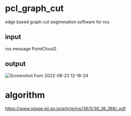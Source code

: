 # pcl_graph_cut

edge based graph cut segmenation software for ros

## input

ros message PointCloud2 

## output



![Screenshot from 2022-08-23 12-18-24](https://user-images.githubusercontent.com/40942409/186062421-1c8ef652-14ec-4690-8c4d-860f8f464814.png)



# algorithm

https://www.jstage.jst.go.jp/article/jrsj/36/5/36_36_368/_pdf

